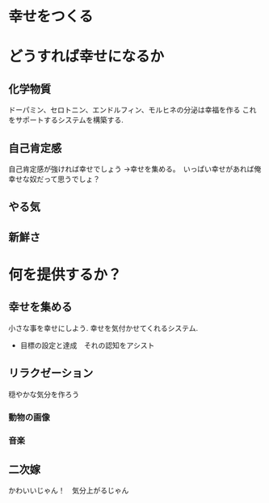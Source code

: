 # 幸せをつくる
# どうすれば幸せになるか

## 化学物質
ドーパミン、セロトニン、エンドルフィン、モルヒネの分泌は幸福を作る
これをサポートするシステムを構築する.

## 自己肯定感
自己肯定感が強ければ幸せでしょう
→幸せを集める。　いっぱい幸せがあれば俺幸せな奴だって思うでしょ？

## やる気

## 新鮮さ


# 何を提供するか？

## 幸せを集める
小さな事を幸せにしよう. 幸せを気付かせてくれるシステム.
* 目標の設定と達成　それの認知をアシスト


## リラクゼーション
穏やかな気分を作ろう
### 動物の画像
### 音楽

## 二次嫁
かわいいじゃん！　気分上がるじゃん
